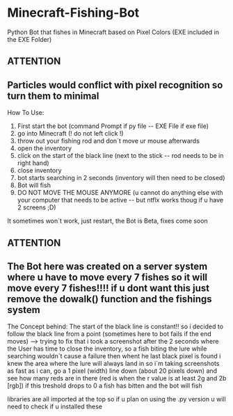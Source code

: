 # Minecraft-Fishing-Bot
Python Bot that fishes in Minecraft based on Pixel Colors (EXE included in the EXE Folder)

ATTENTION
----------------------------
Particles would conflict with pixel recognition so turn them to minimal
----------------------------

How To Use:
1. First start the bot (command Prompt if py file -- EXE File if exe file)
2. go into Minecraft (! do not left click !)
3. throw out your fishing rod and don´t move ur mouse afterwards
4. open the inventory
5. click on the start of the black line (next to the stick -- rod needs to be in right hand)
6. close inventory
7. bot starts searching in 2 seconds (inventory will then need to be closed)
8. Bot will fish
9. DO NOT MOVE THE MOUSE ANYMORE (u cannot do anything else with your computer that needs to be active 
-- but ntflx works thoug if u have 2 screens ;D)

It sometimes won´t work, just restart, the Bot is Beta, fixes come soon

ATTENTION
---------------------
The Bot here was created on a server system where u have to move every 7 fishes
so it will move every 7 fishes!!!! if u dont want this just remove the dowalk() function and the fishings system
------------------------------

The Concept behind:
The start of the black line is constant!!
so i decided to follow the black line from a point (sometimes here to bot fails if the end moves) --> trying to fix that
i took a screenshot after the 2 seconds where the User has time to close the inventory, so a fish biting the lure while searching wouldn´t cause
a failure
then whent he last black pixel is found i knew the area where the lure will always land in
so i´m taking screenshots as fast as i can, go a 1 pixel (width) line down (about 20 pixels down) and see how many reds are in there (red is when
the r value is at least 2g and 2b [rgb])
if this treshold drops to 0 a fish has bitten and the bot will fish

libraries are all imported at the top so if u plan on using the .py version u will need to check if u installed these
